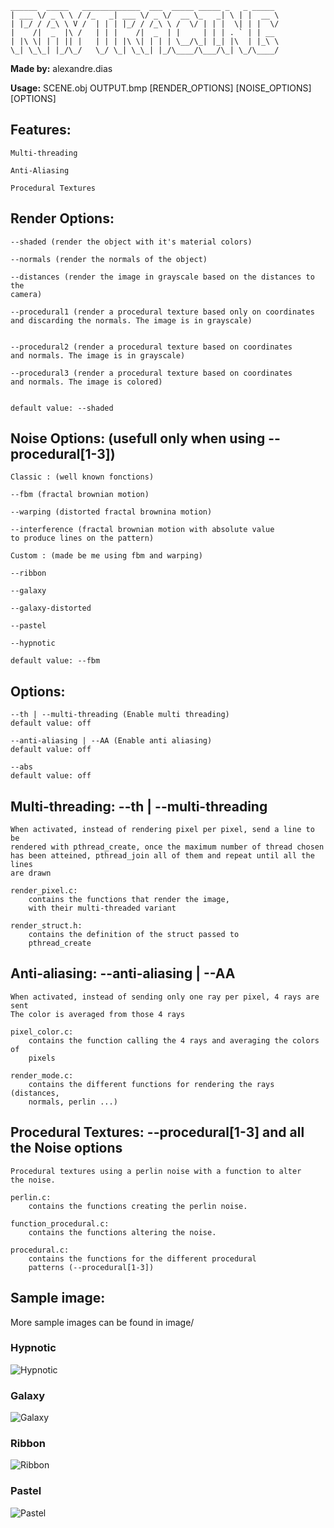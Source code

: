 ```
______  _____   _____________  ___  _____ _____ _   _ _____
| ___ \/ _ \ \ / /_   _| ___ \/ _ \/  __ \_   _| \ | |  __ \
| |_/ / /_\ \ V /  | | | |_/ / /_\ \ /  \/ | | |  \| | |  \/
|    /|  _  |\ /   | | |    /|  _  | |     | | | . ` | | __
| |\ \| | | || |   | | | |\ \| | | | \__/\_| |_| |\  | |_\ \
\_| \_\_| |_/\_/   \_/ \_| \_\_| |_/\____/\___/\_| \_/\____/
```

**Made by:** alexandre.dias

**Usage:** SCENE.obj OUTPUT.bmp [RENDER_OPTIONS] [NOISE_OPTIONS] [OPTIONS]

## Features:

    Multi-threading

    Anti-Aliasing

    Procedural Textures


## Render Options:


    --shaded (render the object with it's material colors)

    --normals (render the normals of the object)

    --distances (render the image in grayscale based on the distances to the
    camera)

    --procedural1 (render a procedural texture based only on coordinates
    and discarding the normals. The image is in grayscale)


    --procedural2 (render a procedural texture based on coordinates
    and normals. The image is in grayscale)

    --procedural3 (render a procedural texture based on coordinates
    and normals. The image is colored)


    default value: --shaded

## Noise Options: (usefull only when using --procedural[1-3])

    Classic : (well known fonctions)

    --fbm (fractal brownian motion)

    --warping (distorted fractal brownina motion)

    --interference (fractal brownian motion with absolute value
    to produce lines on the pattern)

    Custom : (made be me using fbm and warping)

    --ribbon

    --galaxy

    --galaxy-distorted

    --pastel

    --hypnotic

    default value: --fbm

## Options:

    --th | --multi-threading (Enable multi threading)
    default value: off

    --anti-aliasing | --AA (Enable anti aliasing)
    default value: off

    --abs
    default value: off

## Multi-threading: --th | --multi-threading

    When activated, instead of rendering pixel per pixel, send a line to be
    rendered with pthread_create, once the maximum number of thread chosen
    has been atteined, pthread_join all of them and repeat until all the lines
    are drawn

    render_pixel.c:
        contains the functions that render the image,
        with their multi-threaded variant

    render_struct.h:
        contains the definition of the struct passed to
        pthread_create

## Anti-aliasing: --anti-aliasing | --AA

    When activated, instead of sending only one ray per pixel, 4 rays are sent
    The color is averaged from those 4 rays

    pixel_color.c:
        contains the function calling the 4 rays and averaging the colors of
        pixels

    render_mode.c:
        contains the different functions for rendering the rays (distances,
        normals, perlin ...)


## Procedural Textures: --procedural[1-3] and all the Noise options

    Procedural textures using a perlin noise with a function to alter
    the noise.

    perlin.c:
        contains the functions creating the perlin noise.

    function_procedural.c:
        contains the functions altering the noise.

    procedural.c:
        contains the functions for the different procedural
        patterns (--procedural[1-3])

## Sample image:

More sample images can be found in image/
### Hypnotic
![Hypnotic](image/hypnotic1.png)
### Galaxy
![Galaxy](image/galaxy2.png)
### Ribbon
![Ribbon](image/ribbon2.png)
### Pastel
![Pastel](image/pastel1.png)

